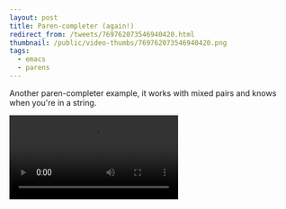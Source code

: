 ```yaml
---
layout: post
title: Paren-completer (again!)
redirect_from: /tweets/769762073546940420.html
thumbnail: /public/video-thumbs/769762073546940420.png
tags:
  - emacs
  - parens
---
```


Another paren-completer example, it works with mixed pairs and knows when you're in a string.

<video controls autoplay loop>
  <source src="/public/videos/769762073546940420.mp4" type="video/mp4">
    Sorry your browser does not support the video tag, maybe time to upgrade?
</video>
